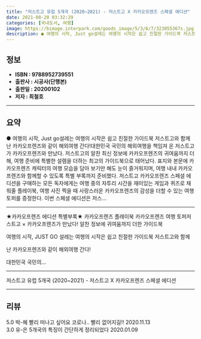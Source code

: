 ```yaml
---
title: "저스트고 유럽 5개국 (2020~2021) - 저스트고 X 카카오프렌즈 스페셜 에디션"
date: 2021-08-20 03:32:29
categories: [국내도서, 여행]
image: https://bimage.interpark.com/goods_image/5/3/6/7/323055367s.jpg
description: ● 여행의 시작, Just go설레는 여행의 시작은 쉽고 친절한 가이드북 저스트고와 함께난 카카오프렌즈와 같이 해외여행 간다!대한민국 국민의 해외여행을 책임져 온 저스트고가 카카오프렌즈와 만났다. 저스트고의 알찬 최신 정보에 카카오프렌즈의 귀여움까지 더해, 여행 준비에 특별한 설렘을
---
```


## **정보**

- **ISBN : 9788952739551**
- **출판사 : 시공사(단행본)**
- **출판일 : 20200102**
- **저자 : 최철호**

------



## **요약**

●  여행의 시작, Just go설레는 여행의 시작은 쉽고 친절한 가이드북 저스트고와 함께난 카카오프렌즈와 같이 해외여행 간다!대한민국 국민의 해외여행을 책임져 온 저스트고가 카카오프렌즈와 만났다. 저스트고의 알찬 최신 정보에 카카오프렌즈의 귀여움까지 더해, 여행 준비에 특별한 설렘을 더하는 최고의 가이드북으로 태어났다. 표지와 본문에 카카오프렌즈 캐릭터의 여행 모습을 담아 보기만 해도 눈이 즐거워지며, 여행 내내 카카오프렌즈와 함께할 수 있도록 특별 부록까지 준비했다. 저스트고 카카오프렌즈 스페셜 에디션을 구매하는 모든 독자에게는 여행 중의 자투리 시간을 재미있는 게임과 퀴즈로 채워줄 플레이북, 여행 사진 찍을 때 사랑스러운 카카오프렌즈의 감성을 더할 수 있는 여행 토퍼를 증정한다. 이번 스페셜 에디션은 저스...

------

★카카오프렌즈 에디션 특별부록★
카카오프렌즈 플레이북  카카오프렌즈 여행 토퍼저스트고 × 카카오프렌즈가 만났다!
알찬 정보에 귀여움까지 더한 가이드북

여행의 시작, JUST GO
설레는 여행의 시작은 
쉽고 친절한 가이드북 저스트고와 함께

난 카카오프렌즈와 같이 해외여행 간다!

대한민국 국민의... 

------


저스트고 유럽 5개국 (2020~2021) - 저스트고 X 카카오프렌즈 스페셜 에디션 

------


## **리뷰** 

5.0 박-혜 빨리 떠나고 싶어요
코로나.. 빨리 없어지길!! 2020.11.13 <br/>3.0 유-은 5개국의 특징이 간단하게 정리되었다 2020.01.09 <br/>